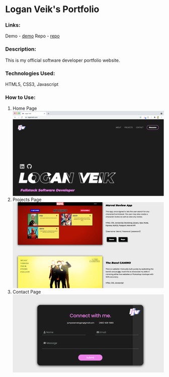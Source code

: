 # Logan Veik's Portfolio

### Links:
Demo - [demo](https://loganveik.com)
Repo - [repo](https://github.com/loganveik/loganveik_portfolio)

### Description:
This is my official software developer portfolio website.

### Technologies Used:
HTML5, CSS3, Javascript

### How to Use:
1) Home Page
![homepage](images/pss1.png)
2) Projects Page
![projects](images/pss2.png)
1) Contact Page
![contact](images/pss3.png)